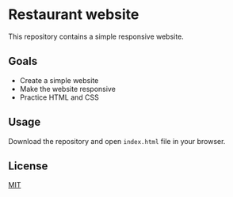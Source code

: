 # Restaurant website

This repository contains a simple responsive website.

## Goals
- Create a simple website
- Make the website responsive
- Practice HTML and CSS

## Usage
Download the repository and open `index.html` file in your browser.

## License
[MIT](https://choosealicense.com/licenses/mit/)